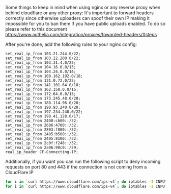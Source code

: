 Some things to keep in mind when using nginx or any reverse proxy when behind cloudflare or any other proxy:
It's important to forward headers correctly since otherwise uploaders can spoof their own IP making it impossible for you to ban them if you have public uploads enabled.
To do so please refer to this document https://www.authelia.com/integration/proxies/fowarded-headers/#steps

After you're done, add the following rules to your nginx config:
```nginx
set_real_ip_from 103.21.244.0/22;
set_real_ip_from 103.22.200.0/22;
set_real_ip_from 103.31.4.0/22;
set_real_ip_from 104.16.0.0/13;
set_real_ip_from 104.24.0.0/14;
set_real_ip_from 108.162.192.0/18;
set_real_ip_from 131.0.72.0/22;
set_real_ip_from 141.101.64.0/18;
set_real_ip_from 162.158.0.0/15;
set_real_ip_from 172.64.0.0/13;
set_real_ip_from 173.245.48.0/20;
set_real_ip_from 188.114.96.0/20;
set_real_ip_from 190.93.240.0/20;
set_real_ip_from 197.234.240.0/22;
set_real_ip_from 198.41.128.0/17;
set_real_ip_from 2400:cb00::/32;
set_real_ip_from 2606:4700::/32;
set_real_ip_from 2803:f800::/32;
set_real_ip_from 2405:b500::/32;
set_real_ip_from 2405:8100::/32;
set_real_ip_from 2c0f:f248::/32;
set_real_ip_from 2a06:98c0::/29;
real_ip_header CF-Connecting-IP;
```

Additionally, if you want you can run the following script to deny incoming requests on port 80 and 443 if the connection is not coming from a CloudFlare IP
```bash
for i in `curl https://www.cloudflare.com/ips-v4`; do iptables -I INPUT -p tcp -s $i --dport http -j ACCEPT; done
for i in `curl https://www.cloudflare.com/ips-v4`; do iptables -I INPUT -p tcp -s $i --dport https -j ACCEPT; done
```
